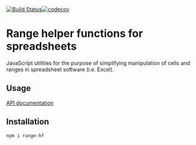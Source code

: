 [![Build Status](https://app.travis-ci.com/istareatscreens/range-hf.svg?branch=master)](https://travis-ci.com/istareatscreens/range-hf)[![codecov](https://codecov.io/gh/istareatscreens/range-hf/branch/master/graph/badge.svg)](https://codecov.io/gh/istareatscreens/range-hf)

# Range helper functions for spreadsheets

JavaScript utilities for the purpose of simplifying manipulation of cells and ranges in spreadsheet software (i.e. Excel).

## Usage

[API documentation](https://istareatscreens.github.io/range-hf/)

## Installation

`npm i range-hf`
